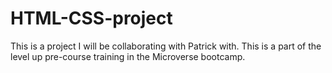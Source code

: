 # HTML-CSS-project
This is a project I will be collaborating with Patrick with. This is a part of the level up pre-course training in the Microverse bootcamp.
